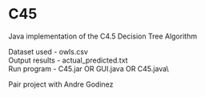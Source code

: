# C45
Java implementation of the C4.5 Decision Tree Algorithm

Dataset used - owls.csv\
Output results - actual_predicted.txt\
Run program - C45.jar OR GUI.java OR C45.java\

Pair project with Andre Godinez
